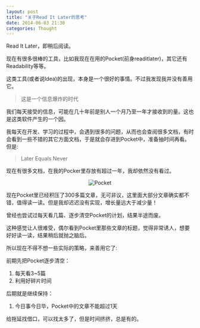 ```yaml
---
layout: post
title: "关于Read It Later的思考"
date: 2014-06-03 21:30
categories: Thought
---
```


Read It Later，即稍后阅读。

现在有很多很棒的工具，比如我现在在用的Pocket(前身readitlater)，其它还有Readability等等。

这类工具(或者说Idea)的出现，本身是一个很好的事情。不过我发现我并没有善用它。

> 这是一个信息爆炸的时代

我们每天接受的信息，可能在几十年前是别人一个月乃至一年才接收到的量。这也是这类软件产生的一个因。

我每天在开发、学习的过程中，会遇到很多的问题，从而也会查阅很多文档，有时会看到一些不错的其它方面文档，于是就会存进到Pocket中，准备抽时间再看。但是:

> Later Equals Never

现在有很多文档，在我的Pocker里存放有超过一年，我却依然没有看过。

<p align="center"><img src="http://tankywoo-wb.b0.upaiyun.com/read-it-later.png!small" alt="Pocket"></p>

现在Pocket里已经积压了300多篇文章，无可非议，这里面大部分文章确实都不错，值得读一读。但是我却迟迟没有实现，增长量远大于减少量！

曾经也尝试过每天看几篇、逐步清空Pocket的计划，结果半途而废。

这种感觉让人很难受，偶尔看到Pocket里那些文章的标题，觉得非常诱人，想要好好读一读，结果稍后就抛之脑后。

所以现在不得不想一些实际的策略，来善用它了:

前期先把Pocket逐步清空：

1. 每天看3~5篇
2. 利用好碎片时间

后期就是继续保持：

1. 今日事今日毕，Pocket中的文章不能超过1天


给拖延找借口，可以找太多了，但是时间挤挤，总是有的。
